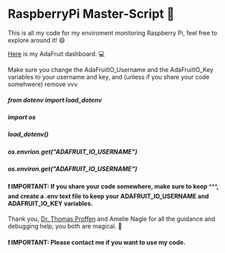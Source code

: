 <h1>RaspberryPi Master-Script &#128013;</h1>

<p>This is all my code for my enviroment monitoring Raspberry Pi, feel free to explore around it! &#128516;</p>
<p><a href="https://io.adafruit.com/Thuviksa/dashboards/weather-monitor">Here</a> is my AdaFruit dashboard. &#128187;</p>
<p>Make sure you change the AdaFruitIO_Username and the AdaFruitIO_Key variables to your username and key, and (unless if you share your code somehwere) remove vvv</p>

<h5>from dotenv import load_dotenv</h5>
<h5>import os</h5>
<h5>load_dotenv()</h5>
<h5>os.envrion.get("ADAFRUIT_IO_USERNAME")</h5>
<h5>os.environ.get("ADAFRUIT_IO_USERNAME")</h5>

<h4>&#10071; IMPORTANT: If you share your code somewhere, make sure to keep ^^^, and create a .env text file to keep your ADAFRUIT_IO_USERNAME and ADAFRUIT_IO_KEY variables.</h4>

<p>Thank you, <a href="https://github.com/tproffen">Dr. Thomas Proffen</a> and Amelie Nagle for all the guidance and debugging help, you both are magical. &#129412;</p>

<h4>&#10071; IMPORTANT: Please contact me if you want to use my code.</h4>


